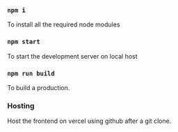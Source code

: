 ### `npm i`
To install all the required node modules

### `npm start`
To start the development server on local host

### `npm run build`
To build a production.

### Hosting
Host the frontend on vercel using github after a git clone.
